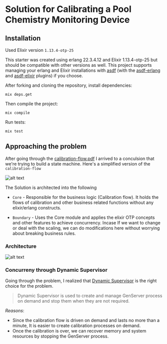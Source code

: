 # Solution for Calibrating a Pool Chemistry Monitoring Device

## Installation

Used Elixir version `1.13.4-otp-25`

This starter was created using erlang 22.3.4.12 and Elixir 1.13.4-otp-25 but should be compatible
with other versions as well. This project supports managing your erlang and Elixir
installations with [asdf](https://github.com/asdf-vm/asdf) (with the
[asdf-erlang](https://github.com/asdf-vm/asdf-erlang) and
[asdf-elixir](https://github.com/asdf-vm/asdf-elixir) plugins) if you choose.

After forking and cloning the repository, install dependencies:

```mix deps.get```

Then compile the project:

```mix compile```

Run tests:

```mix test```

## Approaching the problem

After going through the [calibration-flow.pdf](calibration-flow.pdf) I arrived to a conculsion that we're trying to build a state machine. Here's a simplified version of the `calibration-flow`

![alt text](doc_assets/state_machine.png "Calibration flow - State Machine")

The Solution is architected into the following

- `Core` - Responsible for the business logic (Calibration flow). It holds the flows of calibration and other business related functions without any elixir/erlang constructs.

- `Boundary` - Uses the Core module and applies the elixir OTP concepts and other features to achieve concurrency. Incase If we want to change or deal with the scaling, we can do modifications here without worrying about breaking business rules.

### Architecture

![alt text](doc_assets/architecture.png "Solution Architechture")

### Concurreny through Dynamic Supervisor

Going through the problem, I realized that [Dynamic Supervisor](https://hexdocs.pm/elixir/DynamicSupervisor.html) is the right choice for the problem.

>Dynamic Supervisor is used to create and manage GenServer process on demand and stop them when they are not required.

*Reasons*:

- Since the calibration flow is driven on demand and lasts no more than a minute, It is easier to create calibration processes on demand.
- Once the calibration is over, we can recover memory and system resources by stopping the GenServer process.
